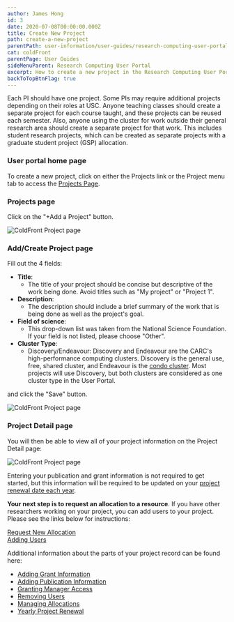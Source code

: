 ```yaml
---
author: James Hong
id: 3
date: 2020-07-08T00:00:00.000Z
title: Create New Project
path: create-a-new-project
parentPath: user-information/user-guides/research-computing-user-portal
cat: coldFront
parentPage: User Guides
sideMenuParent: Research Computing User Portal
excerpt: How to create a new project in the Research Computing User Portal.
backToTopBtnFlag: true
---
```


Each PI should have one project. Some PIs may require additional projects depending on their roles at USC. Anyone teaching classes should create a separate project for each course taught, and these projects can be reused each semester. Also, anyone using the cluster for work outside their general research area should create a separate project for that work. This includes student research projects, which can be created as separate projects with a graduate student project (GSP) allocation.

### User portal home page
To create a new project, click on either the Projects link or the Project menu tab to access the [Projects Page](https://hpcaccount.usc.edu/project/).

### Projects page
Click on the "+Add a Project" button.  

![ColdFront Project page](/images/coldfront_project.png)

### Add/Create Project page
Fill out the 4 fields:
* **Title**:
  * The title of your project should be concise but descriptive of the work being done. Avoid titles such as "My project" or "Project 1".
* **Description**:
  * The description should include a brief summary of the work that is being done as well as the project's goal.
* **Field of science**:
  * This drop-down list was taken from the National Science Foundation. If your field is not listed, please choose "Other".
* **Cluster Type**:
  * Discovery/Endeavour: Discovery and Endeavour are the CARC's high-performance computing clusters. Discovery is the general use, free, shared cluster, and Endeavour is the [condo cluster](/user-information/ccp). Most projects will use Discovery, but both clusters are considered as one cluster type in the User Portal.

and click the "Save" button.

![ColdFront Project page](/images/coldfront_addproject.png)

### Project Detail page

You will then be able to view all of your project information on the Project Detail page:  

![ColdFront Project page](/images/coldfront_project_detail.gif)

Entering your publication and grant information is not required to get started, but this information will be required to be updated on your [project renewal date each year](yearly-project-renewal).

**Your next step is to request an allocation to a resource**. If you have other researchers working on your project, you can add users to your project. Please see the links below for instructions:  

[Request New Allocation](request-new-allocation)  
[Adding Users](adding-users-to-project-or-allocation)  

Additional information about the parts of your project record can be found here:
* [Adding Grant Information](managing-grant-information-in-project)
* [Adding Publication Information](managing-publication-information)
* [Granting Manager Access](granting-manager-access-to-project)
* [Removing Users](removing-users-from-project-or-allocation)
* [Managing Allocations](managing-allocations)
* [Yearly Project Renewal](yearly-project-renewal)
